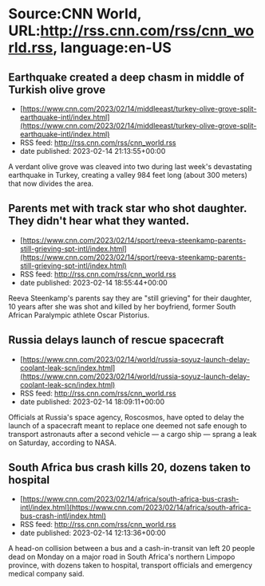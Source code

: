 # Source:CNN World, URL:http://rss.cnn.com/rss/cnn_world.rss, language:en-US

## Earthquake created a deep chasm in middle of Turkish olive grove
 - [https://www.cnn.com/2023/02/14/middleeast/turkey-olive-grove-split-earthquake-intl/index.html](https://www.cnn.com/2023/02/14/middleeast/turkey-olive-grove-split-earthquake-intl/index.html)
 - RSS feed: http://rss.cnn.com/rss/cnn_world.rss
 - date published: 2023-02-14 21:13:55+00:00

A verdant olive grove was cleaved into two during last week's devastating earthquake in Turkey, creating a valley 984 feet long (about 300 meters) that now divides the area.

## Parents met with track star who shot daughter. They didn't hear what they wanted.
 - [https://www.cnn.com/2023/02/14/sport/reeva-steenkamp-parents-still-grieving-spt-intl/index.html](https://www.cnn.com/2023/02/14/sport/reeva-steenkamp-parents-still-grieving-spt-intl/index.html)
 - RSS feed: http://rss.cnn.com/rss/cnn_world.rss
 - date published: 2023-02-14 18:55:44+00:00

Reeva Steenkamp's parents say they are "still grieving" for their daughter, 10 years after she was shot and killed by her boyfriend, former South African Paralympic athlete Oscar Pistorius.

## Russia delays launch of rescue spacecraft
 - [https://www.cnn.com/2023/02/14/world/russia-soyuz-launch-delay-coolant-leak-scn/index.html](https://www.cnn.com/2023/02/14/world/russia-soyuz-launch-delay-coolant-leak-scn/index.html)
 - RSS feed: http://rss.cnn.com/rss/cnn_world.rss
 - date published: 2023-02-14 18:09:11+00:00

Officials at Russia's space agency, Roscosmos, have opted to delay the launch of a spacecraft meant to replace one deemed not safe enough to transport astronauts after a second vehicle — a cargo ship — sprang a leak on Saturday, according to NASA.

## South Africa bus crash kills 20, dozens taken to hospital
 - [https://www.cnn.com/2023/02/14/africa/south-africa-bus-crash-intl/index.html](https://www.cnn.com/2023/02/14/africa/south-africa-bus-crash-intl/index.html)
 - RSS feed: http://rss.cnn.com/rss/cnn_world.rss
 - date published: 2023-02-14 12:13:36+00:00

A head-on collision between a bus and a cash-in-transit van left 20 people dead on Monday on a major road in South Africa's northern Limpopo province, with dozens taken to hospital, transport officials and emergency medical company said.

